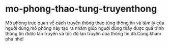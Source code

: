 # mo-phong-thao-tung-truyenthong
Mô phỏng trực quan về cách truyền thông thao túng thông tin và tâm lý của người dùng,mô phỏng này tạo ra nhằm giúp người dùng thấy được quá trình thông tin được lan truyền và tốc độ lan truyền của thông tin đó.Cùng khám phá nhé!
